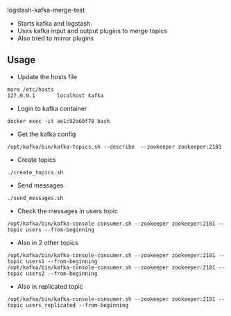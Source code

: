 logstash-kafka-merge-test

* Starts kafka and logstash.
* Uses kafka input and output plugins to merge topics
* Also tried to mirror plugins

## Usage
* Update the hosts file
```
more /etc/hosts
127.0.0.1       localhost kafka
```
* Login to kafka container
```
docker exec -it ae1c92a60f78 bash
```
* Get the kafka config
```
/opt/kafka/bin/kafka-topics.sh --describe  --zookeeper zookeeper:2181
```
* Create topics
```
./create_topics.sh
```
* Send messages
```
./send_messages.sh
```
* Check the messages in users topic
```
/opt/kafka/bin/kafka-console-consumer.sh --zookeeper zookeeper:2181 --topic users --from-beginning
```
* Also in 2 other topics

```
/opt/kafka/bin/kafka-console-consumer.sh --zookeeper zookeeper:2181 --topic users1 --from-beginning
/opt/kafka/bin/kafka-console-consumer.sh --zookeeper zookeeper:2181 --topic users2 --from-beginning
```
* Also in replicated topic
```
/opt/kafka/bin/kafka-console-consumer.sh --zookeeper zookeeper:2181 --topic users_replicated --from-beginning
```
